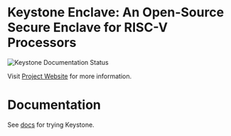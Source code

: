 # Keystone Enclave: An Open-Source Secure Enclave for RISC-V Processors

![Keystone Documentation Status](https://readthedocs.org/projects/keystone-enclave/badge/)

Visit [Project Website](https://keystone-enclave.org) for more information.

# Documentation

See [docs](http://docs.keystone-enclave.org) for trying Keystone.
